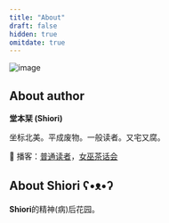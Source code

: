 ```yaml
---
title: "About"
draft: false
hidden: true
omitdate: true
---
```


![image](https://i.pinimg.com/originals/57/6b/71/576b717df6d2e658834ee2243cf03fef.gif)

## About author

**堂本栞 (Shiori)**

坐标北美。平成废物。一般读者。又宅又腐。

🎤 播客：[普通读者](https://open.spotify.com/show/6hUUlQ8zkJkx2CzdLXiI0F)，[女巫茶话会](https://open.spotify.com/show/5PTSZVqJLNWShHWcBCFJye?si=56dc3831a64d41b0)

## About Shiori ʕ•ᴥ•ʔ

**Shiori**的精神(病)后花园。